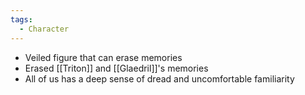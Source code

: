 ```yaml
---
tags:
  - Character
---
```

- Veiled figure that can erase memories
- Erased [[Triton]] and [[Glaedril]]'s memories
- All of us has a deep sense of dread and uncomfortable familiarity